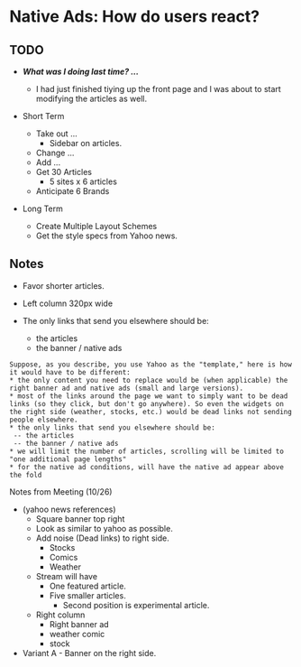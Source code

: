 Native Ads: How do users react?
===============================


## TODO

* ___What was I doing last time? ...___
    - I had just finished tiying up the front page and I was about to start modifying the articles as well.



* Short Term
    - Take out ... 
        + Sidebar on articles.
    - Change ...
    - Add ...
    - Get 30 Articles
        + 5 sites x 6 articles
    - Anticipate 6 Brands
 * Long Term
    - Create Multiple Layout Schemes
    - Get the style specs from Yahoo news.

## Notes

* Favor shorter articles.

* Left column 320px wide

* The only links that send you elsewhere should be:
    - the articles
    - the banner / native ads

```
Suppose, as you describe, you use Yahoo as the "template," here is how it would have to be different:
* the only content you need to replace would be (when applicable) the right banner ad and native ads (small and large versions).
* most of the links around the page we want to simply want to be dead links (so they click, but don't go anywhere). So even the widgets on the right side (weather, stocks, etc.) would be dead links not sending people elsewhere.
* the only links that send you elsewhere should be:
 -- the articles
 -- the banner / native ads
* we will limit the number of articles, scrolling will be limited to "one additional page lengths"
* for the native ad conditions, will have the native ad appear above the fold
```

Notes from Meeting (10/26)
* (yahoo news references)
    - Square banner top right 
    - Look as similar to yahoo as possible.
    - Add noise (Dead links) to right side.
        + Stocks
        + Comics
        + Weather
    - Stream will have
        + One featured article.
        + Five smaller articles.
            * Second position is experimental article.
    - Right column
        + Right banner ad
        + weather comic
        + stock
* Variant A - Banner on the right side.
